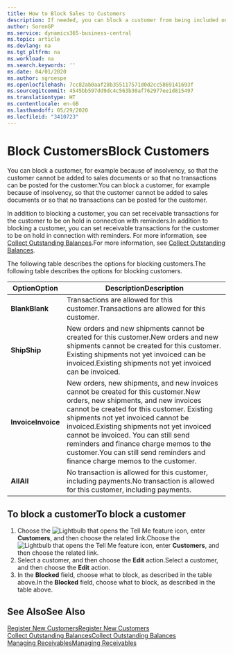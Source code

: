 ```yaml
---
title: How to Block Sales to Customers
description: If needed, you can block a customer from being included on sales documents and other sales transactions.
author: SorenGP
ms.service: dynamics365-business-central
ms.topic: article
ms.devlang: na
ms.tgt_pltfrm: na
ms.workload: na
ms.search.keywords: ''
ms.date: 04/01/2020
ms.author: sgroespe
ms.openlocfilehash: 7cc82ab0aaf28b355117571d0d2cc5869141693f
ms.sourcegitcommit: 4545bb597dd9dc4c563b30af762977ee1d815497
ms.translationtype: HT
ms.contentlocale: en-GB
ms.lasthandoff: 05/29/2020
ms.locfileid: "3410723"
---
```

# <a name="block-customers"></a><span data-ttu-id="c98dc-103">Block Customers</span><span class="sxs-lookup"><span data-stu-id="c98dc-103">Block Customers</span></span>
<span data-ttu-id="c98dc-104">You can block a customer, for example because of insolvency, so that the customer cannot be added to sales documents or so that no transactions can be posted for the customer.</span><span class="sxs-lookup"><span data-stu-id="c98dc-104">You can block a customer, for example because of insolvency, so that the customer cannot be added to sales documents or so that no transactions can be posted for the customer.</span></span>

<span data-ttu-id="c98dc-105">In addition to blocking a customer, you can set receivable transactions for the customer to be on hold in connection with reminders.</span><span class="sxs-lookup"><span data-stu-id="c98dc-105">In addition to blocking a customer, you can set receivable transactions for the customer to be on hold in connection with reminders.</span></span> <span data-ttu-id="c98dc-106">For more information, see [Collect Outstanding Balances](receivables-collect-outstanding-balances.md).</span><span class="sxs-lookup"><span data-stu-id="c98dc-106">For more information, see [Collect Outstanding Balances](receivables-collect-outstanding-balances.md).</span></span>   

<span data-ttu-id="c98dc-107">The following table describes the options for blocking customers.</span><span class="sxs-lookup"><span data-stu-id="c98dc-107">The following table describes the options for blocking customers.</span></span>  

|<span data-ttu-id="c98dc-108">Option</span><span class="sxs-lookup"><span data-stu-id="c98dc-108">Option</span></span>|<span data-ttu-id="c98dc-109">Description</span><span class="sxs-lookup"><span data-stu-id="c98dc-109">Description</span></span>|  
|--------------------|------------|  
|<span data-ttu-id="c98dc-110">**Blank**</span><span class="sxs-lookup"><span data-stu-id="c98dc-110">**Blank**</span></span>|<span data-ttu-id="c98dc-111">Transactions are allowed for this customer.</span><span class="sxs-lookup"><span data-stu-id="c98dc-111">Transactions are allowed for this customer.</span></span>|
|<span data-ttu-id="c98dc-112">**Ship**</span><span class="sxs-lookup"><span data-stu-id="c98dc-112">**Ship**</span></span>|<span data-ttu-id="c98dc-113">New orders and new shipments cannot be created for this customer.</span><span class="sxs-lookup"><span data-stu-id="c98dc-113">New orders and new shipments cannot be created for this customer.</span></span> <span data-ttu-id="c98dc-114">Existing shipments not yet invoiced can be invoiced.</span><span class="sxs-lookup"><span data-stu-id="c98dc-114">Existing shipments not yet invoiced can be invoiced.</span></span>|  
|<span data-ttu-id="c98dc-115">**Invoice**</span><span class="sxs-lookup"><span data-stu-id="c98dc-115">**Invoice**</span></span>|<span data-ttu-id="c98dc-116">New orders, new shipments, and new invoices cannot be created for this customer.</span><span class="sxs-lookup"><span data-stu-id="c98dc-116">New orders, new shipments, and new invoices cannot be created for this customer.</span></span> <span data-ttu-id="c98dc-117">Existing shipments not yet invoiced cannot be invoiced.</span><span class="sxs-lookup"><span data-stu-id="c98dc-117">Existing shipments not yet invoiced cannot be invoiced.</span></span> <span data-ttu-id="c98dc-118">You can still send reminders and finance charge memos to the customer.</span><span class="sxs-lookup"><span data-stu-id="c98dc-118">You can still send reminders and finance charge memos to the customer.</span></span>|  
|<span data-ttu-id="c98dc-119">**All**</span><span class="sxs-lookup"><span data-stu-id="c98dc-119">**All**</span></span>|<span data-ttu-id="c98dc-120">No transaction is allowed for this customer, including payments.</span><span class="sxs-lookup"><span data-stu-id="c98dc-120">No transaction is allowed for this customer, including payments.</span></span>|  

## <a name="to-block-a-customer"></a><span data-ttu-id="c98dc-121">To block a customer</span><span class="sxs-lookup"><span data-stu-id="c98dc-121">To block a customer</span></span>  
1. <span data-ttu-id="c98dc-122">Choose the ![Lightbulb that opens the Tell Me feature](media/ui-search/search_small.png "Tell me what you want to do") icon, enter **Customers**, and then choose the related link.</span><span class="sxs-lookup"><span data-stu-id="c98dc-122">Choose the ![Lightbulb that opens the Tell Me feature](media/ui-search/search_small.png "Tell me what you want to do") icon, enter **Customers**, and then choose the related link.</span></span>
2. <span data-ttu-id="c98dc-123">Select a customer, and then choose the **Edit** action.</span><span class="sxs-lookup"><span data-stu-id="c98dc-123">Select a customer, and then choose the **Edit** action.</span></span>
3. <span data-ttu-id="c98dc-124">In the **Blocked** field, choose what to block, as described in the table above.</span><span class="sxs-lookup"><span data-stu-id="c98dc-124">In the **Blocked** field, choose what to block, as described in the table above.</span></span>

## <a name="see-also"></a><span data-ttu-id="c98dc-125">See Also</span><span class="sxs-lookup"><span data-stu-id="c98dc-125">See Also</span></span>  
[<span data-ttu-id="c98dc-126">Register New Customers</span><span class="sxs-lookup"><span data-stu-id="c98dc-126">Register New Customers</span></span>](sales-how-register-new-customers.md)  
[<span data-ttu-id="c98dc-127">Collect Outstanding Balances</span><span class="sxs-lookup"><span data-stu-id="c98dc-127">Collect Outstanding Balances</span></span>](receivables-collect-outstanding-balances.md)  
[<span data-ttu-id="c98dc-128">Managing Receivables</span><span class="sxs-lookup"><span data-stu-id="c98dc-128">Managing Receivables</span></span>](receivables-manage-receivables.md)  
